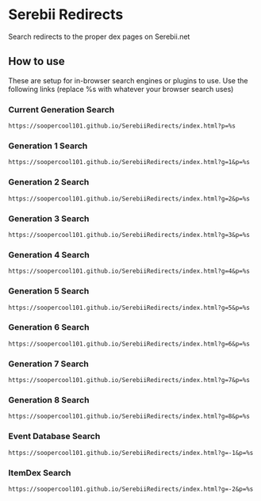 # Serebii Redirects
Search redirects to the proper dex pages on Serebii.net

## How to use
These are setup for in-browser search engines or plugins to use. Use the following links (replace %s with whatever your browser search uses)

### Current Generation Search
`https://soopercool101.github.io/SerebiiRedirects/index.html?p=%s`

### Generation 1 Search
`https://soopercool101.github.io/SerebiiRedirects/index.html?g=1&p=%s`

### Generation 2 Search
`https://soopercool101.github.io/SerebiiRedirects/index.html?g=2&p=%s`

### Generation 3 Search
`https://soopercool101.github.io/SerebiiRedirects/index.html?g=3&p=%s`

### Generation 4 Search
`https://soopercool101.github.io/SerebiiRedirects/index.html?g=4&p=%s`

### Generation 5 Search
`https://soopercool101.github.io/SerebiiRedirects/index.html?g=5&p=%s`

### Generation 6 Search
`https://soopercool101.github.io/SerebiiRedirects/index.html?g=6&p=%s`

### Generation 7 Search
`https://soopercool101.github.io/SerebiiRedirects/index.html?g=7&p=%s`

### Generation 8 Search
`https://soopercool101.github.io/SerebiiRedirects/index.html?g=8&p=%s`

### Event Database Search
`https://soopercool101.github.io/SerebiiRedirects/index.html?g=-1&p=%s`

### ItemDex Search
`https://soopercool101.github.io/SerebiiRedirects/index.html?g=-2&p=%s`
